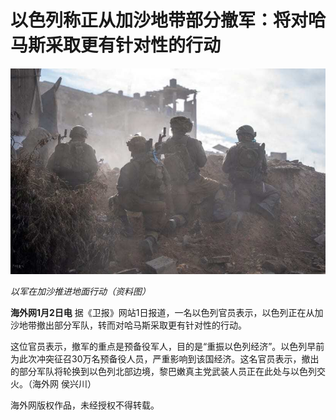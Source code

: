 # 以色列称正从加沙地带部分撤军：将对哈马斯采取更有针对性的行动

![b8c8da1e6b7fbac9c6b06bf77be3ffe4.jpg](https://raw.githubusercontent.com/qqhsx/qqnews_image/main/2024/01/02/以色列称正从加沙地带部分撤军：将对哈马斯采取更有针对性的行动/b8c8da1e6b7fbac9c6b06bf77be3ffe4.jpg)

_以军在加沙推进地面行动（资料图）_

**海外网1月2日电** 据《卫报》网站1日报道，一名以色列官员表示，以色列正在从加沙地带撤出部分军队，转而对哈马斯采取更有针对性的行动。

这位官员表示，撤军的重点是预备役军人，目的是“重振以色列经济”。以色列早前为此次冲突征召30万名预备役人员，严重影响到该国经济。这名官员表示，撤出的部分军队将轮换到以色列北部边境，黎巴嫩真主党武装人员正在此处与以色列交火。（海外网
侯兴川）

海外网版权作品，未经授权不得转载。

